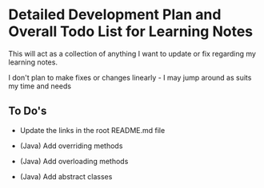 # Detailed Development Plan and Overall Todo List for Learning Notes

This will act as a collection of anything I want to update or fix regarding my
learning notes.

I don't plan to make fixes or changes linearly - I may jump around as suits my
time and needs

## To Do's

- Update the links in the root README.md file

- (Java) Add overriding methods
- (Java) Add overloading methods
- (Java) Add abstract classes

